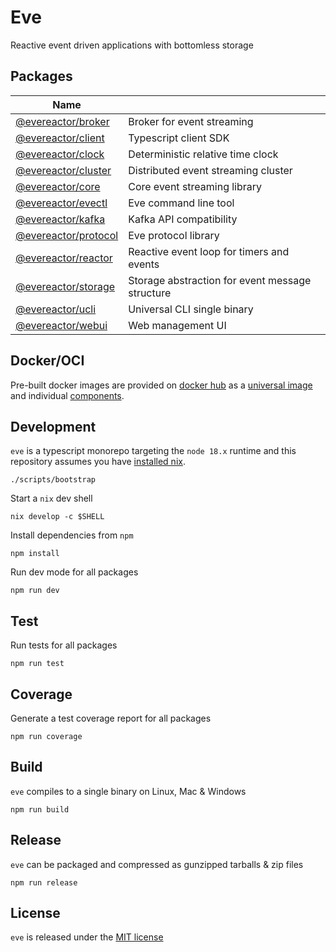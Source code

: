 # Eve

Reactive event driven applications with bottomless storage

## Packages

| Name                                                |                                                   |
| --------------------------------------------------- | ------------------------------------------------- |
| [@evereactor/broker](./pkgs/broker)                 | Broker for event streaming                        |
| [@evereactor/client](./pkgs/client)                 | Typescript client SDK                             |
| [@evereactor/clock](./pkgs/clock)                   | Deterministic relative time clock                 |
| [@evereactor/cluster](./pkgs/cluster)               | Distributed event streaming cluster               |
| [@evereactor/core](./pkgs/core)                     | Core event streaming library                      |
| [@evereactor/evectl](./pkgs/evectl)                 | Eve command line tool                             |
| [@evereactor/kafka](./pkgs/kafka)                   | Kafka API compatibility                           |
| [@evereactor/protocol](./pkgs/protocol)             | Eve protocol library                              |
| [@evereactor/reactor](./pkgs/reactor)               | Reactive event loop for timers and events         |
| [@evereactor/storage](./pkgs/storage)               | Storage abstraction for event message structure   |
| [@evereactor/ucli](./pkgs/ucli)                     | Universal CLI single binary                       |
| [@evereactor/webui](./pkgs/webui)                   | Web management UI                                 |

## Docker/OCI

Pre-built docker images are provided on [docker hub](https://hub.docker.com) as a
[universal image](https://hub.docker.com/r/evereactor/eve) and individual [components](https://github.com/rupurt/eve/tree/main/docker).

## Development

`eve` is a typescript monorepo targeting the `node 18.x` runtime and this repository assumes
you have [installed nix](https://determinate.systems/posts/determinate-nix-installer).

```shell
./scripts/bootstrap
```

Start a `nix` dev shell

```shell
nix develop -c $SHELL
```

Install dependencies from `npm`

```shell
npm install
```

Run dev mode for all packages

```shell
npm run dev
```

## Test

Run tests for all packages

```shell
npm run test
```

## Coverage

Generate a test coverage report for all packages

```shell
npm run coverage
```

## Build

`eve` compiles to a single binary on Linux, Mac & Windows

```shell
npm run build
```

## Release

`eve` can be packaged and compressed as gunzipped tarballs & zip files

```shell
npm run release
```

## License

`eve` is released under the [MIT license](./LICENSE)
